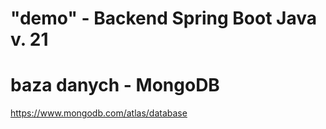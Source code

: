 # "demo" - Backend Spring Boot Java v. 21

# baza danych - MongoDB
https://www.mongodb.com/atlas/database

